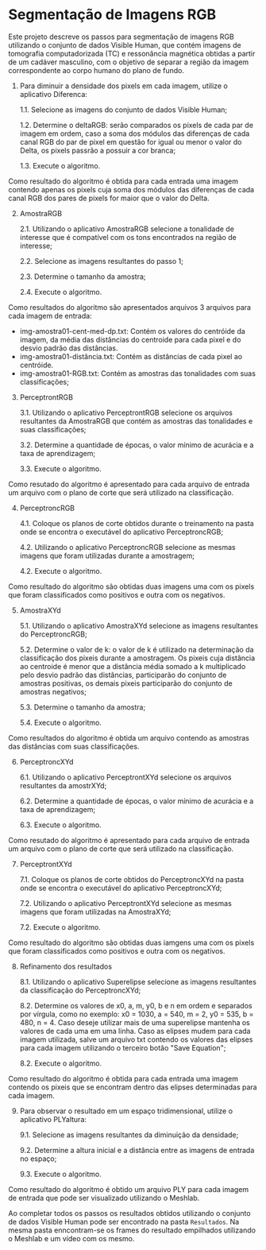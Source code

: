 # Segmentação de Imagens RGB

Este projeto descreve os passos para segmentação de imagens RGB utilizando o conjunto de dados Visible Human, que contém imagens de tomografia computadorizada (TC) e ressonância magnética obtidas a partir de um cadáver masculino, com o objetivo de separar a região da imagem correspondente ao corpo humano do plano de fundo. 

1. Para diminuir a densidade dos pixels em cada imagem, utilize o aplicativo Diferenca:

    1.1. Selecione as imagens do conjunto de dados Visible Human;
    
    1.2. Determine o deltaRGB: serão comparados os pixels de cada par de imagem em ordem, caso a soma dos módulos das diferenças de cada canal RGB do par de pixel em questão for igual ou menor o valor do Delta, os pixels passrão a possuir a cor branca;
    
    1.3. Execute o algoritmo.
    
Como resultado do algoritmo é obtida para cada entrada uma imagem contendo apenas os pixels cuja soma dos módulos das diferenças de cada canal RGB dos pares de pixels for maior que o valor do Delta.

2. AmostraRGB

    2.1. Utilizando o aplicativo AmostraRGB selecione a tonalidade de interesse que é compatível com os tons encontrados na região de interesse;

    2.2. Selecione as imagens resultantes do passo 1;
    
    2.3. Determine o tamanho da amostra;

    2.4. Execute o algoritmo.

Como resultados do algoritmo são apresentados arquivos 3 arquivos para cada imagem de entrada:

- img-amostra01-cent-med-dp.txt: Contém os valores do centróide da imagem, da média das distâncias do centroide para cada pixel e do desvio padrão das distâncias.
- img-amostra01-distância.txt: Contém as distâncias de cada pixel ao centróide.
- img-amostra01-RGB.txt: Contém as amostras das tonalidades com suas classificações;

3. PerceptrontRGB

    3.1. Utilizando o aplicativo PerceptrontRGB selecione os arquivos resultantes da AmostraRGB que contém as amostras das tonalidades e suas classificações;

    3.2. Determine a quantidade de épocas, o valor mínimo de acurácia e a taxa de aprendizagem;
    
    3.3. Execute o algoritmo.

Como resutado do algoritmo é apresentado para cada arquivo de entrada um arquivo com o plano de corte que será utilizado na classificação.

4. PerceptroncRGB

    4.1. Coloque os planos de corte obtidos durante o treinamento na pasta onde se encontra o executável do aplicativo PerceptroncRGB;
    
    4.2. Utilizando o aplicativo PerceptroncRGB selecione as mesmas imagens que foram utilizadas durante a amostragem;
    
    4.2. Execute o algoritmo.

Como resultado do algoritmo são obtidas duas imagens uma com os pixels que foram classificados como positivos e outra com os negativos.

5. AmostraXYd

    5.1. Utilizando o aplicativo AmostraXYd selecione as imagens resultantes do PerceptroncRGB;

    5.2. Determine o valor de k: o valor de k é utilizado na determinação da classificação dos pixeis durante a amostragem. Os pixeis cuja distância ao centroide é menor que a distância média somado a k multiplicado pelo desvio padrão das distâncias, participarão do conjunto de amostras positivas, os demais pixeis participarão do conjunto de amostras negativos;
    
    5.3. Determine o tamanho da amostra;

    5.4. Execute o algoritmo.

Como resultados do algoritmo é obtida um arquivo contendo as amostras das distâncias com suas classificações.

6. PerceptroncXYd

    6.1. Utilizando o aplicativo PerceptrontXYd selecione os arquivos resultantes da amostrXYd;

    6.2. Determine a quantidade de épocas, o valor mínimo de acurácia e a taxa de aprendizagem;
    
    6.3. Execute o algoritmo.

Como resutado do algoritmo é apresentado para cada arquivo de entrada um arquivo com o plano de corte que será utilizado na classificação.

7. PerceptrontXYd

    7.1. Coloque os planos de corte obtidos do PerceptroncXYd na pasta onde se encontra o executável do aplicativo PerceptroncXYd;
    
    7.2. Utilizando o aplicativo PerceptrontXYd selecione as mesmas imagens que foram utilizadas na AmostraXYd;
    
    7.2. Execute o algoritmo.

Como resultado do algoritmo são obtidas duas iamgens uma com os pixels que foram classificados como positivos e outra com os negativos.

8. Refinamento dos resultados

    8.1. Utilizando o aplicativo Superelipse selecione as imagens resultantes da classificação do PerceptroncXYd;
    
    8.2. Determine os valores de x0, a, m, y0, b e n em ordem e separados por vírgula, como no exemplo: x0 = 1030, a = 540, m = 2, y0 = 535, b = 480, n = 4. Caso deseje utilizar mais de uma superelipse mantenha os valores de cada uma em uma linha. Caso as elipses mudem para cada imagem utilizada, salve um arquivo txt contendo os valores das elipses para cada imagem utilizando o terceiro botão "Save Equation";
    
    8.2. Execute o algoritmo.

Como resultado do algoritmo é obtida para cada entrada uma imagem contendo os pixeis que se encontram dentro das elipses determinadas para cada imagem.


9. Para observar o resultado em um espaço tridimensional, utilize o aplicativo PLYaltura:

    9.1. Selecione as imagens resultantes da diminuição da densidade;
    
    9.2. Determine a altura inicial e a distância entre as imagens de entrada no espaço;
    
    9.3. Execute o algoritmo.
    
Como resultado do algoritmo é obtido um arquivo PLY para cada imagem de entrada que pode ser visualizado utilizando o Meshlab.


Ao completar todos os passos os resultados obtidos utilizando o conjunto de dados Visible Human pode ser encontrado na pasta ````Resultados````.
Na mesma pasta enncontram-se os frames do resultado empilhados utilizando o Meshlab e um vídeo com os mesmo.


